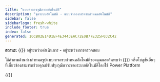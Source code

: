 ```yaml
---
title: "แบบจําลองวุฒิภาวะอัตโนมัติ"
description: "ชุดระบบอัตโนมัติ - แบบจําลองการครบกําหนดอัตโนมัติ"
sidebar: false
sidebarlogo: fresh-white
include_footer: true
index: false
generated: 16CB02E14D1EF4E3443EAC72E0B77E325F032C42
---
```


**สถานะ:** {{<externalImage src="https://github.githubassets.com/images/icons/emoji/unicode/1f6a7.png" size="16x16" text="Construction Icon">}} อยู่ระหว่างดําเนินการ - อยู่ระหว่างการตรวจสอบ

ใช้คําถามด้านล่างกําหนดรูปแบบการครบกําหนดอัตโนมัติของคุณและค้นพบว่า {{<product-name>}} หรือโซลูชันอื่นๆ ที่เกี่ยวข้องสามารถช่วยคุณปรับปรุงวุฒิภาวะของระบบอัตโนมัติโดยใช้ Power Platform

{{<questions name="/content/th/automation-maturity-model.json" completed="" shownavigationbuttons="false" locale="th">}}
